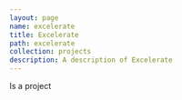 ```yaml
---
layout: page
name: excelerate
title: Excelerate
path: excelerate
collection: projects
description: A description of Excelerate
---
```


Is a project
